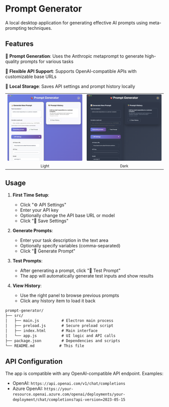 # Prompt Generator

A local desktop application for generating effective AI prompts using meta-prompting techniques.

## Features

🎯 **Prompt Generation**: Uses the Anthropic metaprompt to generate high-quality prompts for various tasks

🔧 **Flexible API Support**: Supports OpenAI-compatible APIs with customizable base URLs

💾 **Local Storage**: Saves API settings and prompt history locally

<p align="center">
  <table>
    <tr>
      <td align="center">
        <img src="docs/screenshot.png" alt="Light screenshot" width="400"/><br/>
        <sub>Light</sub>
      </td>
      <td align="center">
        <img src="docs/screenshot-dark.png" alt="Dark screenshot" width="400"/><br/>
        <sub>Dark</sub>
      </td>
    </tr>
  </table>
</p>

## Usage

1. **First Time Setup**:
   - Click "⚙️ API Settings"
   - Enter your API key
   - Optionally change the API base URL or model
   - Click "💾 Save Settings"

2. **Generate Prompts**:
   - Enter your task description in the text area
   - Optionally specify variables (comma-separated)
   - Click "🚀 Generate Prompt"

3. **Test Prompts**:
   - After generating a prompt, click "🧪 Test Prompt"
   - The app will automatically generate test inputs and show results

4. **View History**:
   - Use the right panel to browse previous prompts
   - Click any history item to load it back

```
prompt-generator/
├── src/
│   ├── main.js          # Electron main process
│   ├── preload.js       # Secure preload script
│   ├── index.html       # Main interface
│   └── app.js           # UI logic and API calls
├── package.json         # Dependencies and scripts
└── README.md           # This file
```

## API Configuration

The app is compatible with any OpenAI-compatible API endpoint. Examples:

- OpenAI: `https://api.openai.com/v1/chat/completions`
- Azure OpenAI: `https://your-resource.openai.azure.com/openai/deployments/your-deployment/chat/completions?api-version=2023-05-15`
